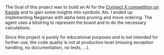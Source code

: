 The Goal of this project was to build an AI for the [Connect X competition on Kaggle](https://www.kaggle.com/competitions/connectx) and to gain some insights into symbolic AIs. I ended up implementing Negamax with alpha beta pruning and move ordering. The agent uses a bitstring to represent the board and to do the necessary calculations.

Since this project is purely for educational purposes and is not intended for further use, the code quality is not at production level (missing exception handling, no documentation, no tests, ...).